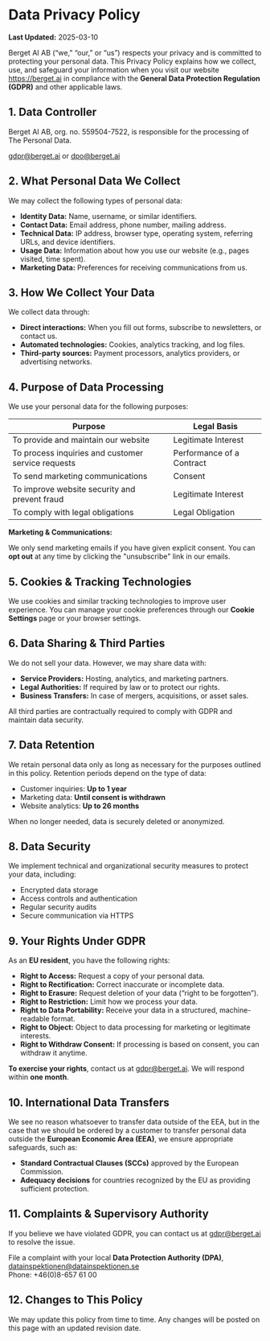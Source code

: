 # Data Privacy Policy

**Last Updated:** 2025-03-10

Berget AI AB (“we,” “our,” or “us”) respects your privacy and is committed to protecting your personal data. This Privacy Policy explains how we collect, use, and safeguard your information when you visit our website https://berget.ai in compliance with the **General Data Protection Regulation (GDPR)** and other applicable laws.

## 1\. Data Controller

Berget AI AB, org. no. 559504-7522, is responsible for the processing of The Personal Data.

[gdpr@berget.ai](mailto:gdpr@berget.ai) or [dpo@berget.ai](mailto:dpo@berget.ai)

## 2\. What Personal Data We Collect

We may collect the following types of personal data:

* **Identity Data:** Name, username, or similar identifiers.  
* **Contact Data:** Email address, phone number, mailing address.  
* **Technical Data:** IP address, browser type, operating system, referring URLs, and device identifiers.  
* **Usage Data:** Information about how you use our website (e.g., pages visited, time spent).  
* **Marketing Data:** Preferences for receiving communications from us.

## 3\. How We Collect Your Data

We collect data through:

* **Direct interactions:** When you fill out forms, subscribe to newsletters, or contact us.  
* **Automated technologies:** Cookies, analytics tracking, and log files.  
* **Third-party sources:** Payment processors, analytics providers, or advertising networks.

## 4\. Purpose of Data Processing

We use your personal data for the following purposes:

| Purpose | Legal Basis |
| ----- | ----- |
| To provide and maintain our website | Legitimate Interest |
| To process inquiries and customer service requests | Performance of a Contract |
| To send marketing communications | Consent |
| To improve website security and prevent fraud | Legitimate Interest |
| To comply with legal obligations | Legal Obligation |

**Marketing & Communications:**

We only send marketing emails if you have given explicit consent. You can **opt out** at any time by clicking the "unsubscribe" link in our emails.

## 5\. Cookies & Tracking Technologies

We use cookies and similar tracking technologies to improve user experience. You can manage your cookie preferences through our **Cookie Settings** page or your browser settings.

## 6\. Data Sharing & Third Parties

We do not sell your data. However, we may share data with:

* **Service Providers:** Hosting, analytics, and marketing partners.  
* **Legal Authorities:** If required by law or to protect our rights.  
* **Business Transfers:** In case of mergers, acquisitions, or asset sales.

All third parties are contractually required to comply with GDPR and maintain data security.

## 7\. Data Retention

We retain personal data only as long as necessary for the purposes outlined in this policy. Retention periods depend on the type of data:

* Customer inquiries: **Up to 1 year**  
* Marketing data: **Until consent is withdrawn**  
* Website analytics: **Up to 26 months**

When no longer needed, data is securely deleted or anonymized.

## 8\. Data Security

We implement technical and organizational security measures to protect your data, including:

* Encrypted data storage  
* Access controls and authentication  
* Regular security audits  
* Secure communication via HTTPS

## 9\. Your Rights Under GDPR

As an **EU resident**, you have the following rights:

* **Right to Access:** Request a copy of your personal data.  
* **Right to Rectification:** Correct inaccurate or incomplete data.  
* **Right to Erasure:** Request deletion of your data (“right to be forgotten”).  
* **Right to Restriction:** Limit how we process your data.  
* **Right to Data Portability:** Receive your data in a structured, machine-readable format.  
* **Right to Object:** Object to data processing for marketing or legitimate interests.  
* **Right to Withdraw Consent:** If processing is based on consent, you can withdraw it anytime.

**To exercise your rights**, contact us at gdpr@berget.ai. We will respond within **one month**.

## 10\. International Data Transfers

We see no reason whatsoever to transfer data outside of the EEA, but in the case that we should be ordered by a customer to transfer personal data outside the **European Economic Area (EEA)**, we ensure appropriate safeguards, such as:

* **Standard Contractual Clauses (SCCs)** approved by the European Commission.  
* **Adequacy decisions** for countries recognized by the EU as providing sufficient protection.

## 11\. Complaints & Supervisory Authority

If you believe we have violated GDPR, you can contact us at gdpr@berget.ai to resolve the issue.

File a complaint with your local **Data Protection Authority (DPA)**, datainspektionen@datainspektionen.se  
Phone: \+46(0)‭8-657 61 00

## 12\. Changes to This Policy

We may update this policy from time to time. Any changes will be posted on this page with an updated revision date.